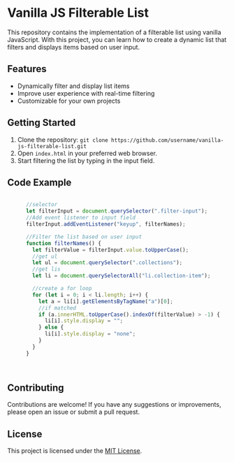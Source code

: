 # Vanilla JS Filterable List

This repository contains the implementation of a filterable list using vanilla JavaScript. With this project, you can learn how to create a dynamic list that filters and displays items based on user input.

## Features

- Dynamically filter and display list items
- Improve user experience with real-time filtering
- Customizable for your own projects

## Getting Started

1. Clone the repository: `git clone https://github.com/username/vanilla-js-filterable-list.git`
2. Open `index.html` in your preferred web browser.
3. Start filtering the list by typing in the input field.

## Code Example

```javascript

      //selector
      let filterInput = document.querySelector(".filter-input");
      //Add event listener to input field
      filterInput.addEventListener("keyup", filterNames);

      //Filter the list based on user input
      function filterNames() {
        let filterValue = filterInput.value.toUpperCase();
        //get ul
        let ul = document.querySelector(".collections");
        //get lis
        let li = document.querySelectorAll("li.collection-item");

        //create a for loop
        for (let i = 0; i < li.length; i++) {
          let a = li[i].getElementsByTagName("a")[0];
          //if matched
          if (a.innerHTML.toUpperCase().indexOf(filterValue) > -1) {
            li[i].style.display = "";
          } else {
            li[i].style.display = "none";
          }
        }
      }

 
```

## Contributing

Contributions are welcome! If you have any suggestions or improvements, please open an issue or submit a pull request.

## License

This project is licensed under the [MIT License](LICENSE).
